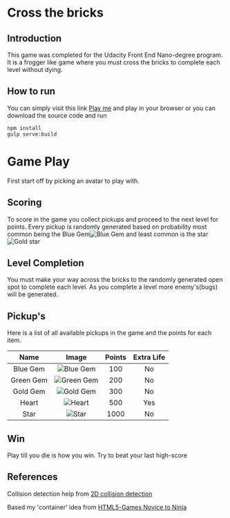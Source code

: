 

# Cross the bricks
## Introduction
This game was completed for the Udacity Front End Nano-degree program. It is a frogger like game where you must cross the bricks to complete each level without dying.

## How to run
You can simply visit this link [Play me](https://forrestwalker.net/Udacity/Cross-the-bricks/) and play in your browser or you can download the source code and run

    npm install
    gulp serve:build

# Game Play
First start off by picking an avatar to play with.
## Scoring
To score in the game you collect pickups and proceed to the next level for points.
Every pickup is randomly generated based on probability most common being the Blue Gem![Blue Gem](https://forrestwalker.net/Udacity/Cross-the-bricks/images/gem-blue.png)
and least common is the star ![Gold star](https://forrestwalker.net/Udacity/Cross-the-bricks/images/star.png)
## Level Completion
You must make your way across the bricks to the randomly generated open spot to complete each level.
As you complete a level more enemy's(bugs) will be generated.
## Pickup's
Here is a list of all available pickups in the game and the points for each item.


| Name | Image | Points |  Extra Life |
| :---------: |:----------:| :----:| :---:|
| Blue Gem | ![Blue Gem](https://forrestwalker.net/Udacity/Cross-the-bricks/images/gem-blue.png) | 100 | No |
| Green Gem | ![Green Gem](https://forrestwalker.net/Udacity/Cross-the-bricks/images/gem-green.png) | 200 | No |
| Gold Gem | ![Gold Gem](https://forrestwalker.net/Udacity/Cross-the-bricks/images/gem-gold.png) | 300 | No |
| Heart| ![Heart](https://forrestwalker.net/Udacity/Cross-the-bricks/images/heart.png) | 500| Yes |
| Star | ![Star](https://forrestwalker.net/Udacity/Cross-the-bricks/images/star.png) | 1000 | No |

## Win
Play till you die is how you win. Try to beat your last high-score

## References
Collision detection help from [2D collision detection](https://developer.mozilla.org/en-US/docs/Games/Techniques/2D_collision_detection)

Based my 'container' idea from [HTML5-Games Novice to Ninja](https://www.sitepoint.com/premium/books/html5-games-novice-to-ninja)
